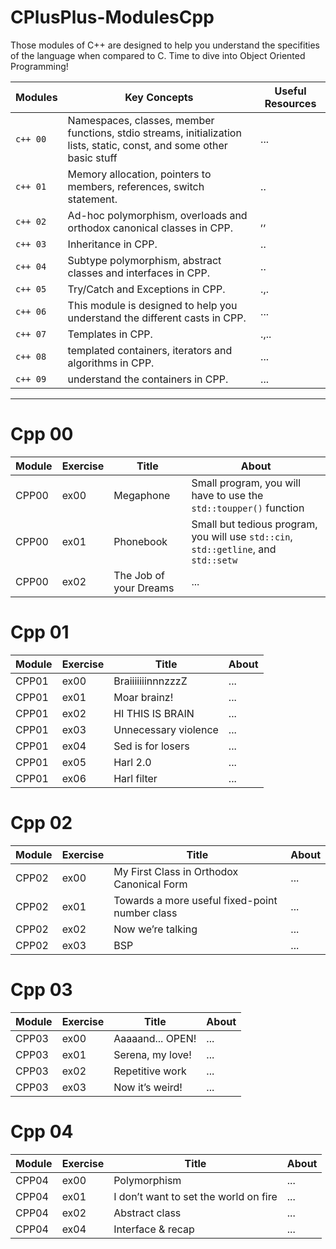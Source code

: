 # CPlusPlus-ModulesCpp
Those modules of C++ are designed to help you understand the specifities of the language when compared to C. Time to dive into Object Oriented Programming!


|Modules|Key Concepts| Useful Resources | 
|-------|------------|------------------|
| `c++ 00` |Namespaces, classes, member functions, stdio streams, initialization lists, static, const, and some other basic stuff | ... | 
| `c++ 01` |Memory allocation, pointers to members, references, switch statement.| .. | 
| `c++ 02` | Ad-hoc polymorphism, overloads and orthodox canonical classes in CPP.| ,, | 
| `c++ 03` | Inheritance in CPP.| .. | 
| `c++ 04` | Subtype polymorphism, abstract classes and interfaces in CPP.| .. | 
| `c++ 05` | Try/Catch and Exceptions in CPP.| .,. |
| `c++ 06` |This module is designed to help you understand the different casts in CPP.| ...| 
| `c++ 07` | Templates in CPP.| .,..| 
| `c++ 08` | templated containers, iterators and algorithms in CPP.| ... | 
| `c++ 09` | understand the containers in CPP. | ...             |

---
# Cpp 00
| Module | Exercise | Title | About |
|---|---|---|---|
| CPP00 | ex00 | Megaphone |Small program, you will have to use the `std::toupper()` function |
| CPP00 | ex01 | Phonebook |Small but tedious program, you will use `std::cin`, `std::getline`, and `std::setw`|
| CPP00 | ex02 | The Job of your Dreams |...|

# Cpp 01

 | Module | Exercise | Title |About |
|---|---|---|---|
| CPP01 | ex00 | BraiiiiiiinnnzzzZ |...|
| CPP01 | ex01 | Moar brainz! |...|
| CPP01 | ex02 | HI THIS IS BRAIN |...|
| CPP01 | ex03 | Unnecessary violence |...|
| CPP01 | ex04 | Sed is for losers |...|
| CPP01 | ex05 | Harl 2.0 |...|
| CPP01 | ex06 | Harl filter |...|

# Cpp 02

 | Module | Exercise | Title |About |
|---|---|---|---|
| CPP02 | ex00 | My First Class in Orthodox Canonical Form |...|
| CPP02 | ex01 | Towards a more useful fixed-point number class |...|
| CPP02 | ex02 | Now we’re talking |...|
| CPP02 | ex03 | BSP |...|

# Cpp 03
 | Module | Exercise | Title |About |
|---|---|---|---|
| CPP03 | ex00 | Aaaaand... OPEN! |...|
| CPP03 | ex01 | Serena, my love! |...|
| CPP03 | ex02 | Repetitive work |...|
| CPP03 | ex03 | Now it’s weird! |...|

# Cpp 04
 | Module | Exercise | Title |About |
|---|---|---|---|
| CPP04 | ex00 | Polymorphism |...|
| CPP04 | ex01 | I don’t want to set the world on fire |...|
| CPP04 | ex02 | Abstract class |...|
| CPP04 | ex04 | Interface & recap |...|

